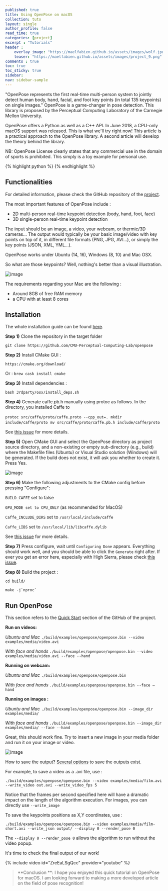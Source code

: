 ```yaml
---
published: true
title: Using OpenPose on macOS
collection: tuto
layout: single
author_profile: false
read_time: true
categories: [project]
excerpt : "Tutorials"
header :
    overlay_image: "https://maelfabien.github.io/assets/images/wolf.jpg"
    teaser: "https://maelfabien.github.io/assets/images/project_9.png"
comments : true
toc: true
toc_sticky: true
sidebar:
nav: sidebar-sample
---
```


"OpenPose represents the first real-time multi-person system to jointly detect human body, hand, facial, and foot key points (in total 135 keypoints) on single images."
OpenPose is a game-changer in pose detection. This library is proposed by the Perceptual Computing Laboratory of the Carnegie Mellon University.

OpenPose offers a Python as well as a C++ API. In June 2018, a CPU-only macOS support was released. This is what we'll try right now!
This article is a practical approach to the OpenPose library. A second article will develop the theory behind the library. 

NB: OpenPose License clearly states that any commercial use in the domain of sports is prohibited. This simply is a toy example for personal use.

{% highlight python %}
{% endhighlight %}

## Functionalities

For detailed information, please check the GitHub repository of the [project](https://github.com/CMU-Perceptual-Computing-Lab/openpose).

The most important features of OpenPose include :
- 2D multi-person real-time keypoint detection (body, hand, foot, face)
- 3D single-person real-time keypoint detection

The input should be an image, a video, your webcam, or thermic/3D cameras...
The output would typically be your basic image/video with key points on top of it, in different file formats (PNG, JPG, AVI...), or simply the key points (JSON, XML, YML...).

OpenPose works under Ubuntu (14, 16), Windows (8, 10) and Mac OSX.

So what are those keypoints? Well, nothing's better than a visual illustration.

![image](https://maelfabien.github.io/assets/images/img1.jpg)

The requirements regarding your Mac are the following :
- Around 8GB of free RAM memory
- a CPU with at least 8 cores

## Installation
The whole installation guide can be found [here](https://github.com/CMU-Perceptual-Computing-Lab/openpose/blob/master/doc/installation.md).

**Step 1)**
Clone the repository in the target folder

`git clone https://github.com/CMU-Perceptual-Computing-Lab/openpose`

**Step 2)**
Install CMake GUI :

`https://cmake.org/download/`

Or :
`brew cask install cmake`

**Step 3)**
Install dependencies :

`bash 3rdparty/osx/install_deps.sh`

**Step 4)**
Generate caffe.pb.h manually using protoc as follows. In the directory, you installed Caffe to

`protoc src/caffe/proto/caffe.proto --cpp_out=.`
 `mkdir include/caffe/proto`
 `mv src/caffe/proto/caffe.pb.h include/caffe/proto`


See [this issue](https://github.com/BVLC/caffe/issues/1761) for more details.

**Step 5)**
Open CMake GUI and select the OpenPose directory as project source directory, and a non-existing or empty sub-directory (e.g., build) where the Makefile files (Ubuntu) or Visual Studio solution (Windows) will be generated. If the build does not exist, it will ask you whether to create it. Press Yes. 

![image](https://maelfabien.github.io/assets/images/img2.jpg)

**Step 6)**
Make the following adjustments to the CMake config before pressing "Configure":

```BUILD_CAFFE``` set to false

```GPU_MODE set to CPU_ONLY``` (as recommended for MacOS)

```Caffe_INCLUDE_DIRS``` set to ```/usr/local/include/caffe```

```Caffe_LIBS``` set to ```/usr/local/lib/libcaffe.dylib```

See [this issue](https://github.com/CMU-Perceptual-Computing-Lab/openpose/issues/677) for more details.

**Step 7)**
Press configure, wait until ```Configuring Done``` appears. Everything should work well, and you should be able to click the ```Generate``` right after.
If ever you get an error here, especially with High Sierra, please check [this issue](https://github.com/CMU-Perceptual-Computing-Lab/openpose/issues/809).

**Step 8)**
Build the project :

```cd build/```

```make -j`nproc` ```

## Run OpenPose
This section refers to the [Quick Start](https://github.com/CMU-Perceptual-Computing-Lab/openpose/blob/master/doc/quick_start.md) section of the GitHub of the project.

**Run on videos:**

*Ubuntu and Mac*
`./build/examples/openpose/openpose.bin --video examples/media/video.avi`

*With face and hands*
`./build/examples/openpose/openpose.bin --video examples/media/video.avi --face --hand`

**Running on webcam:**

*Ubuntu and Mac*
`./build/examples/openpose/openpose.bin`

*With face and hands*
`./build/examples/openpose/openpose.bin --face —hand`

**Running on images :**

*Ubuntu and Mac*
`./build/examples/openpose/openpose.bin --image_dir examples/media/`

*With face and hands*
`./build/examples/openpose/openpose.bin --image_dir examples/media/ --face --hand`

Great, this should work fine. Try to insert a new image in your media folder and run it on your image or video.

![image](https://maelfabien.github.io/assets/images/img3.jpg)

How to save the output?
[Several options](https://github.com/CMU-Perceptual-Computing-Lab/openpose/blob/master/doc/demo_overview.md) to save the outputs exist. 

For example, to save a video as a .avi file, use :

```./build/examples/openpose/openpose.bin --video examples/media/film.avi --write_video out.avi --write_video_fps 5```

Notice that the frames per second specified here will have a dramatic impact on the length of the algorithm execution.
For images, you can directly use ```--write_image```

To save the keypoints positions as X,Y coordinates, use :

```./build/examples/openpose/openpose.bin --video examples/media/film-short.avi --write_json output/ --display 0 --render_pose 0```

The ```--display 0 --render_pose 0``` allows the algorithm to run without the video popup. 

It's time to check the final output of our work!

{% include video id="ZreEaLSgQcc" provider="youtube" %}

> **Conclusion **: I hope you enjoyed this quick tutorial on OpenPose for macOS. I am looking forward to making a more developed article on the field of pose recognition!
